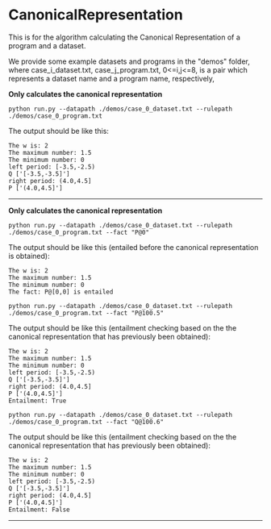 # CanonicalRepresentation
This is for the algorithm calculating the Canonical Representation
of a program and a dataset. 


We provide some example datasets and programs in the "demos" folder, 
where case_i_dataset.txt, case_j_program.txt, 0<=i,j<=8, is a pair which represents a dataset name and 
a program name, respectively,


**Only calculates the canonical representation**

```shell 
python run.py --datapath ./demos/case_0_dataset.txt --rulepath ./demos/case_0_program.txt
```
The output should be like this:
```
The w is: 2
The maximum number: 1.5
The minimum number: 0
left period: [-3.5,-2.5)
Q ['[-3.5,-3.5]']
right period: (4.0,4.5]
P ['(4.0,4.5]']
```
--------------------------------------------------------------------------------



**Only calculates the canonical representation**

```shell 
python run.py --datapath ./demos/case_0_dataset.txt --rulepath ./demos/case_0_program.txt --fact "P@0"
```
The output should be like this (entailed before the canonical representation is obtained):
```
The w is: 2
The maximum number: 1.5
The minimum number: 0
The fact: P@[0,0] is entailed

```
```
python run.py --datapath ./demos/case_0_dataset.txt --rulepath ./demos/case_0_program.txt --fact "P@100.5"
```

The output should be like this (entailment checking based on the the canonical representation that has previously been obtained):
```
The w is: 2
The maximum number: 1.5
The minimum number: 0
left period: [-3.5,-2.5)
Q ['[-3.5,-3.5]']
right period: (4.0,4.5]
P ['(4.0,4.5]']
Entailment: True
```

```
python run.py --datapath ./demos/case_0_dataset.txt --rulepath ./demos/case_0_program.txt --fact "Q@100.6"
```

The output should be like this (entailment checking based on the the canonical representation that has previously been obtained):
```
The w is: 2
The maximum number: 1.5
The minimum number: 0
left period: [-3.5,-2.5)
Q ['[-3.5,-3.5]']
right period: (4.0,4.5]
P ['(4.0,4.5]']
Entailment: False
```

--------------------------------------------------------------------------------

